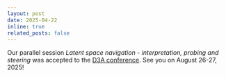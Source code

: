```yaml
---
layout: post
date: 2025-04-22
inline: true
related_posts: false
---
```


Our parallel session *Latent space navigation - interpretation, probing and steering* was accepted to the [D3A conference](https://d3aconference.dk/). See you on August 26-27, 2025!
